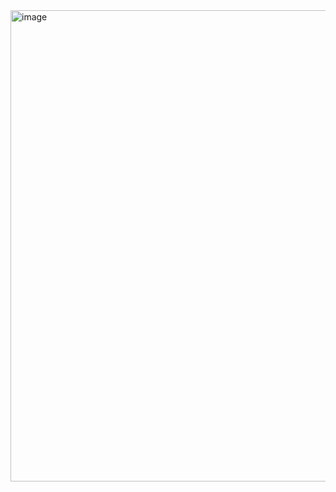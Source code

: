 <img width="754" alt="image" src="https://github.com/user-attachments/assets/21c524c1-64f0-4a79-8ed6-2858f8b3700a" />
